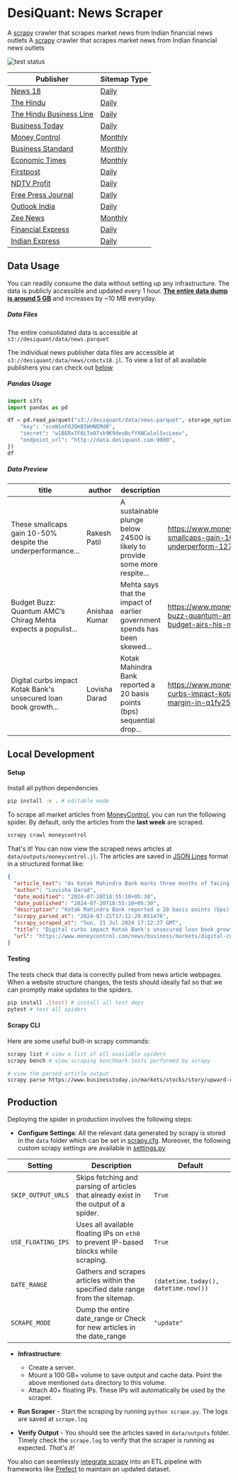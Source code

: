 # DesiQuant: News Scraper

A [scrapy](https://github.com/scrapy/scrapy) crawler that scrapes market news from Indian financial news outlets
A [scrapy](https://github.com/scrapy/scrapy) crawler that scrapes market news from Indian financial news outlets

![test status](https://github.com/desiquant/news_scraper/actions/workflows/test.yml/badge.svg)

| Publisher                                                       | Sitemap Type                                                                                     |
| --------------------------------------------------------------- | ------------------------------------------------------------------------------------------------ |
| [News 18](https://www.news18.com)                               | [Daily](https://www.news18.com/commonfeeds/v1/eng/sitemap/daily/2024-09-13.xml)                  |
| [The Hindu](https://www.thehindu.com)                           | [Daily](https://www.thehindu.com/sitemap/archive/all/20240913_1.xml)                             |
| [The Hindu Business Line](https://www.thehindubusinessline.com) | [Daily](https://www.thehindubusinessline.com/sitemap/archive/all/20240913_1.xml)                 |
| [Business Today](https://www.businesstoday.in)                  | [Daily](https://www.businesstoday.in/rssfeeds/date-wise-story-sitemap.xml?yyyy=2023&mm=08&dd=24) |
| [Money Control](https://www.moneycontrol.com)                   | [Monthly](https://www.moneycontrol.com/news/sitemap/sitemap-post-2024-07.xml)                    |
| [Business Standard](https://www.business-standard.com)          | [Monthly](https://www.business-standard.com/sitemap/2022-march-1.xml)                            |
| [Economic Times](https://economictimes.indiatimes.com)          | [Monthly](https://economictimes.indiatimes.com/etstatic/sitemaps/et/2024-August-1.xm)            |
| [Firstpost](https://www.firstpost.com)                          | [Daily](https://www.firstpost.com/commonfeeds/v1/mfp/sitemap/daily/2015-07-08.xml)               |
| [NDTV Profit](https://www.ndtvprofit.com)                       | [Daily](https://www.ndtvprofit.com/sitemap/sitemap-daily-2017-07-08.xml)                         |
| [Free Press Journal](https://www.freepressjournal.in)           | [Daily](https://www.freepressjournal.in/sitemap/sitemap-daily-2015-01-07.xml)                    |
| [Outlook India](https://www.outlookindia.com)                   | [Daily](https://www.outlookindia.com/sitemap/sitemap-daily-2024-07-08.xml)                       |
| [Zee News](https://zeenews.india.com)                           | [Monthly](https://zeenews.india.com/sitemaps/sitemap-2018-feb.xml)                               |
| [Financial Express](https://www.financialexpress.com)           | [Daily](https://www.financialexpress.com/sitemap.xml?yyyy=2024&mm=07&dd=08)                      |
| [Indian Express](https://indianexpress.com)                     | [Daily](https://indianexpress.com/sitemap.xml?yyyy=2024&mm=07&dd=08)                             |

## Data Usage

You can readily consume the data without setting up any infrastructure. The data is publicly accessible and updated every 1 hour. <u>**The entire data dump is around 5 GB**</u> and increases by ~10 MB everyday.

##### Data Files

The entire consolidated data is accessible at `s3://desiquant/data/news.parquet`

The individual news publisher data files are accessible at `s3://desiquant/data/news/cnbctv18.jl`. To view a list of all available publishers you can check out [below](#local-development)

##### Pandas Usage

```python
import s3fs
import pandas as pd

df = pd.read_parquet("s3://desiquant/data/news.parquet", storage_options={
    "key": "sceN1eFOJQmBIWHNEMd8",
    "secret": "w1BERx7F6LTe87sk9K9deoBcfYXNCwlol5xcLeev",
    "endpoint_url": "http://data.desiquant.com:9000",
})
df
```

##### Data Preview

| title                                                           | author        | description                                                                | url                                                                                                                                                       | article_text                                                                       | date_modified             | date_published            | scrapy_scraped_at             | scrapy_parsed_at           |
| --------------------------------------------------------------- | ------------- | -------------------------------------------------------------------------- | --------------------------------------------------------------------------------------------------------------------------------------------------------- | ---------------------------------------------------------------------------------- | ------------------------- | ------------------------- | ----------------------------- | -------------------------- |
| These smallcaps gain 10-50% despite the underperformance...     | Rakesh Patil  | A sustainable plunge below 24500 is likely to provide some more respite... | https://www.moneycontrol.com/news/business/markets/these-smallcaps-gain-10-50-despite-broader-indices-underperform-12773539.html                          | The broader indices underperformed the main indices...                             | 2024-07-20T12:07:07+05:30 | 2024-07-20T12:05:48+05:30 | Sun, 21 Jul 2024 17:09:08 GMT | 2024-07-21T17:12:27.979827 |
| Budget Buzz: Quantum AMC’s Chirag Mehta expects a populist...   | Anishaa Kumar | Mehta says that the impact of earlier government spends has been skewed... | https://www.moneycontrol.com/news/business/markets/budget-buzz-quantum-amcs-chirag-mehta-expects-a-populist-budget-airs-his-mf-tax-wishlist-12773526.html | Talking about the upcoming budget, Quantum AMC's Chief Investment Officer (CIO)... | 2024-07-20T13:18:33+05:30 | 2024-07-20T13:17:21+05:30 | Sun, 21 Jul 2024 17:12:27 GMT | 2024-07-21T17:12:28.985228 |
| Digital curbs impact Kotak Bank's unsecured loan book growth... | Lovisha Darad | Kotak Mahindra Bank reported a 20 basis points (bps) sequential drop...    | https://www.moneycontrol.com/news/business/markets/digital-curbs-impact-kotak-banks-unsecured-loan-book-growth-margin-in-q1fy25-12773719.html             | As Kotak Mahindra Bank marks three months of facing a ban...                       | 2024-07-20T18:55:10+05:30 | 2024-07-20T18:55:10+05:30 | Sun, 21 Jul 2024 17:12:27 GMT | 2024-07-21T17:12:29.051476 |

## Local Development

#### Setup

Install all python dependencies

```bash
pip install -e . # editable mode
```

To scrape all market articles from [MoneyControl](https://moneycontrol.com), you can run the following spider. By default, only the articles from the **last week** are scraped.

```bash
scrapy crawl moneycontrol
```

That's it! You can now view the scraped news articles at `data/outputs/moneycontrol.jl`. The articles are saved in [JSON Lines](https://jsonlines.org/examples/) format in a structured format like:

```json
{
  "article_text": "As Kotak Mahindra Bank marks three months of facing a ban on digital onboarding of customers, the private sector lender highlighted the impact the ban had on its unsecured loan book growth and margins during the April-June quarter (Q1FY25). \"As I mentioned in the last quarter's results, the RBI order would affect our 811 and credit card businesses. This has had some impact on unsecured book growth and consequently on net interest margin (NIM). However, we believe that when the embargo is lifted, we will come out even more strongly. If you take out the impact on the unsecured businesses and 811, the rest of the business grew very well,\" the bank's management said in their earnings conference call. In the June-ended quarter, Kotak Mahindra Bank reported a 20 basis points (bps) sequential drop in its unsecured loan book growth to 11.6 percent from 11.8 percent. On the other hand, NIM remained flat quarter-on-quarter at 5.02 percent in Q1FY24, but was down 55 bps year-on-year from 5.57 percent in Q1FY23. On April 24, 2024, the Reserve Bank of India barred Kotak Mahindra Bank from taking on new customers via its online and mobile banking channels and from issuing new credit cards. The central bank took this action after examining the country's fourth-largest private lender's IT systems in 2022 and 2023 and finding concerns that Kotak failed to adequately address information technology-related drawbacks. When asked about the progress made in improving its IT systems, Kotak Bank said they are committed to completing the process efficiently. \"It is hard to predict when the RBI will approve the complete overhaul of our technology systems. But, we remain committed to finishing everything and are working on this with great determination. We will continue to perfect our tech systems with incredible gusto and mitigate this impact as soon as possible,\" the management stated. ",
  "author": "Lovisha Darad",
  "date_modified": "2024-07-20T18:55:10+05:30",
  "date_published": "2024-07-20T18:55:10+05:30",
  "description": "Kotak Mahindra Bank reported a 20 basis points (bps) sequential drop in its unsecured loan book growth to 11.6 percent  in Q1FY25 from 11.8 percent",
  "scrapy_parsed_at": "2024-07-21T17:12:29.051476",
  "scrapy_scraped_at": "Sun, 21 Jul 2024 17:12:27 GMT",
  "title": "Digital curbs impact Kotak Bank's unsecured loan book growth, margin in Q1FY25",
  "url": "https://www.moneycontrol.com/news/business/markets/digital-curbs-impact-kotak-banks-unsecured-loan-book-growth-margin-in-q1fy25-12773719.html"
}
```

#### Testing

The tests check that data is correctly pulled from news article webpages. When a website structure changes, the tests should ideally fail so that we can promptly make updates to the spiders.

```bash
pip install .[test] # install all test deps
pytest # test all spiders
```

#### Scrapy CLI

Here are some useful built-in scrapy commands:

```bash
scrapy list # view a list of all available spiders
scrapy bench # view scraping benchmark tests performed by scrapy

# view the parsed article output
scrapy parse https://www.businesstoday.in/markets/stocks/story/upward-revision-in-eps-estimates-what-analysts-say-on-tcs-q1-results-stock-trading-strategy-436794-2024-07-11
```

## Production

Deploying the spider in production involves the following steps:

- **Configure Settings**: All the relevant data generated by scrapy is stored in the `data` folder which can be set in [scrapy.cfg](scrapy.cfg). Moreover, the following custom scrapy settings are available in [settings.py](news_scraper/settings.py#L10)

| Setting            | Description                                                                          | Default                              |
| ------------------ | ------------------------------------------------------------------------------------ | ------------------------------------ |
| `SKIP_OUTPUT_URLS` | Skips fetching and parsing of articles that already exist in the output of a spider. | `True`                               |
| `USE_FLOATING_IPS` | Uses all available floating IPs on `eth0` to prevent IP-based blocks while scraping. | `True`                               |
| `DATE_RANGE`       | Gathers and scrapes articles within the specified date range from the sitemap.       | `(datetime.today(), datetime.now())` |
| `SCRAPE_MODE`      | Dump the entire date_range or Check for new articles in the date_range               | `"update"`                           |

- **Infrastructure**:

  - Create a server.
  - Mount a 100 GB+ volume to save output and cache data. Point the above mentioned `data` directory to this volume.
  - Attach 40+ floating IPs. These IPs will automatically be used by the scraper.

- **Run Scraper** - Start the scraping by running `python scrape.py`. The logs are saved at `scrape.log`

- **Verify Output** - You should see the articles saved in `data/outputs` folder. Timely check the `scrape.log` to verify that the scraper is running as expected. _That's it!_

You also can seamlessly [integrate scrapy](https://docs.scrapy.org/en/1.8/topics/practices.html#run-from-script) into an ETL pipeline with frameworks like [Prefect](https://github.com/PrefectHQ/prefect) to maintain an updated dataset.

